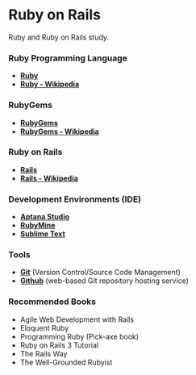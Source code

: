 # Ruby on Rails

Ruby and Ruby on Rails study.

### Ruby Programming Language

- **<a href="https://www.ruby-lang.org/en/" target="_blank">Ruby</a>**
- **<a href="https://en.wikipedia.org/wiki/Ruby_(programming_language)" target="_blank">Ruby - Wikipedia</a>**

### RubyGems

- **<a href="https://rubygems.org/" target="_blank">RubyGems</a>**
- **<a href="https://en.wikipedia.org/wiki/RubyGems" target="_blank">RubyGems - Wikipedia</a>**

### Ruby on Rails

- **<a href="http://rubyonrails.org/" target="_blank">Rails</a>**
- **<a href="https://en.wikipedia.org/wiki/Ruby_on_Rails" target="_blank">Rails - Wikipedia</a>**

### Development Environments (IDE)

- **<a href="http://www.aptana.com/" target="_blank">Aptana Studio</a>**
- **<a href="https://www.jetbrains.com/ruby/" target="_blank">RubyMine</a>**
- **<a href="https://www.sublimetext.com/" target="_blank">Sublime Text</a>**

### Tools

- **<a href="https://git-scm.com/" target="_blank">Git</a>** (Version Control/Source Code Management)
- **<a href="https://github.com/" target="_blank">Github</a>** (web-based Git repository hosting service)

### Recommended Books

- Agile Web Development with Rails
- Eloquent Ruby
- Programming Ruby (Pick-axe book)
- Ruby on Rails 3 Tutorial
- The Rails Way
- The Well-Grounded Rubyist